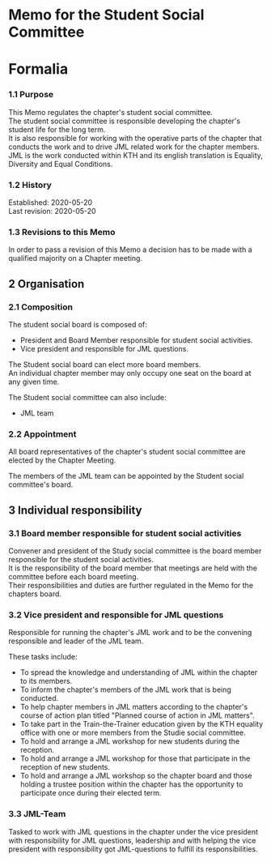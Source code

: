 # Memo for the Student Social Committee

# Formalia

### 1.1 Purpose

This Memo regulates the chapter's student social committee.  
The student social committee is responsible developing the chapter's student life for the long term.  
It is also responsible for working with the operative parts of the chapter that conducts the work and to drive JML related work for the chapter members.  
JML is the work conducted within KTH and its english translation is Equality, Diversity and Equal Conditions.  

### 1.2 History

Established: 2020-05-20  
Last revision: 2020-05-20

### 1.3 Revisions to this Memo

In order to pass a revision of this Memo a decision has to be made with a qualified majority on a Chapter meeting.  

## 2 Organisation

### 2.1 Composition

The student social board is composed of:

- President and Board Member responsible for student social activities.  
- Vice president and responsible for JML questions.  

The Student social board can elect more board members.  
An individual chapter member may only occupy one seat on the board at any given time.  

The Student social committee can also include:  

- JML team

### 2.2 Appointment

All board representatives of the chapter's student social committee are elected by the Chapter Meeting.  

The members of the JML team can be appointed by the Student social committee's board.

## 3 Individual responsibility

### 3.1 Board member responsible for student social activities

Convener and president of the Study social committee is the board member responsible for the student social activities.  
It is the responsibility of the board member that meetings are held with the committee before each board meeting.  
Their responsibilities and duties are further regulated in the Memo for the chapters board.  

### 3.2 Vice president and responsible for JML questions

Responsible for running the chapter's JML work and to be the convening responsible and leader of the JML team.  

These tasks include:

- To spread the knowledge and understanding of JML within the chapter to its members.  
- To inform the chapter's members of the JML work that is being conducted.  
- To help chapter members in JML matters according to the chapter's course of action plan titled "Planned course of action in JML matters".  
- To take part in the Train-the-Trainer education given by the KTH equality office with one or more members from the Studie social committee.  
- To hold and arrange a JML workshop for new students during the reception.  
- To hold and arrange a JML workshop for those that participate in the reception of new students.  
- To hold and arrange a JML workshop so the chapter board and those holding a trustee position within the chapter has the opportunity to participate once during their elected term.  

### 3.3 JML-Team

Tasked to work with JML questions in the chapter under the vice president with responsibility for JML questions, leadership and with helping the vice president with responsibility got JML-questions to fulfill its responsibilities.  
